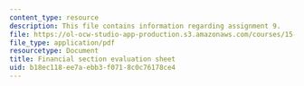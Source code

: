 ```yaml
---
content_type: resource
description: This file contains information regarding assignment 9.
file: https://ol-ocw-studio-app-production.s3.amazonaws.com/courses/15-390-new-enterprises-spring-2013/b18ec118ee7aebb3f0718c0c76178ce4_MIT15_390S13_assgn9finsheet.pdf
file_type: application/pdf
resourcetype: Document
title: Financial section evaluation sheet
uid: b18ec118-ee7a-ebb3-f071-8c0c76178ce4
---
```

